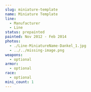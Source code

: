 ```yaml
---
slug: miniature-template
name: Miniature Template
line:
  - Manufacturer
  - Line
status: prepainted
painted: Nov 2012 - Feb 2014
photos:
  - ./Line-MiniatureName-Dankel_1.jpg
  - ../../missing-image.png
weapons:
  - optional
armor:
  - optional
race:
  - optional
mini_count: 1
---
```

